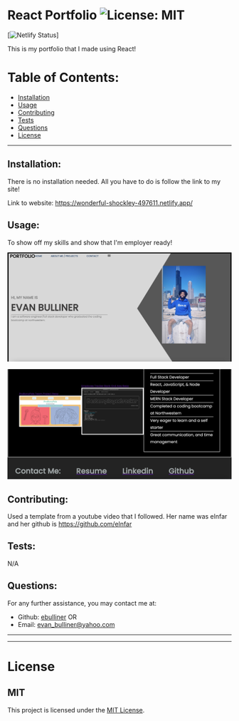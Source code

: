 # React Portfolio ![License: MIT](<https://img.shields.io/badge/License-MIT-yellow.svg>)
[![Netlify Status](https://api.netlify.com/api/v1/badges/ceaa65ef-ff1e-4e3f-b320-cc1586c049ad/deploy-status)]

  This is my portfolio that I made using React!

  # Table of Contents:
  * [Installation](#installation)
  * [Usage](#usage)
  * [Contributing](#contributing)
  * [Tests](#tests)
  * [Questions](#questions)
  * [License](#license)
---
  ## Installation:
  There is no installation needed. All you have to do is follow the link to my site!

  Link to website: https://wonderful-shockley-497611.netlify.app/

  ## Usage:
  To show off my skills and show that I'm employer ready!

![Desktop homepage](src/components/assets/homepage.png)

![Desktop aboutme](src/components/assets/about-me.png)
  ## Contributing:
  Used a template from a youtube video that I followed. Her name was elnfar and her github is https://github.com/elnfar 
  ## Tests:
  N/A
  ## Questions:
  For any further assistance, you may contact me at:
  * Github: [ebulliner](<https://github.com/ebulliner>)
  OR
  * Email: evan_bulliner@yahoo.com
  ---
  ___
# License
  ## MIT
  This project is licensed under the [MIT License](https://opensource.org/licenses/MIT).